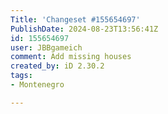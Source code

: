 ```yaml
---
Title: 'Changeset #155654697'
PublishDate: 2024-08-23T13:56:41Z
id: 155654697
user: JBBgameich
comment: Add missing houses
created_by: iD 2.30.2
tags:
- Montenegro

---
```


